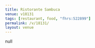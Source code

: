 ```yaml
---
title: Ristorante Sambuca
venue: v18131
tags: [restaurant, food, "fhrs:522899"]
permalink: /v/18131/
layout: venue
---
```

null
